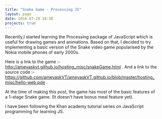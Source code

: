 ```yaml
---
title: "Snake Game - Processing JS"
layout: page
date: 2016-07-28 10:30
projects: true
---
```


Recently,I started learning the Processing package of JavaScript which is useful for drawing games and animations. Based on that, I decided to try implementing a basic version of the Snake video game popularised by the Nokia mobile phones of early 2000s. 

Here is a link to the game :- http://ameyaskvt.github.io/hosting_misc/snakeGame.html . 
And a link to the source code :- https://github.com/ameyaskVT/ameyaskVT.github.io/blob/master/hosting_misc/hello-web.pde .

At the time of making this post, the game has most of the basic features of a 1-stage Snake game. (It doesn't have bonus meal feature yet).

I have been following the Khan academy tutorial series on JavaScript programming for learning JS. 
